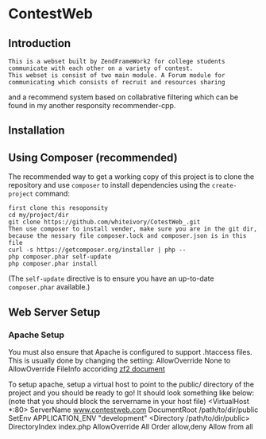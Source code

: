 ContestWeb
=======================

Introduction
------------
    This is a webset built by ZendFrameWork2 for college students communicate with each other on a variety of contest.
    This webset is consist of two main module. A Forum module for communicating which consists of recruit and resources sharing
and a recommend system based on collabrative filtering which can be found in my another responsity recommender-cpp.

Installation
------------

Using Composer (recommended)
----------------------------
The recommended way to get a working copy of this project is to clone the repository
and use `composer` to install dependencies using the `create-project` command:

    first clone this resoponsity
    cd my/project/dir
    git clone https://github.com/whiteivory/CotestWeb_.git
    Then use composer to install vender, make sure you are in the git dir, because the nessary file composer.lock and composer.json is in this file
    curl -s https://getcomposer.org/installer | php --
    php composer.phar self-update
    php composer.phar install
(The `self-update` directive is to ensure you have an up-to-date `composer.phar`
available.)


Web Server Setup
----------------

### Apache Setup
You must also ensure that Apache is configured to support .htaccess files. This is usually done by changing the setting:
    AllowOverride None
    to
    AllowOverride FileInfo
    accoriding [zf2 document](http://framework.zend.com/manual/current/en/user-guide/overview.html)<br/>

To setup apache, setup a virtual host to point to the public/ directory of the
project and you should be ready to go! It should look something like below:
(note that you should block the servername in your host file)
    <VirtualHost *:80>
        ServerName www.contestweb.com
        DocumentRoot /path/to/dir/public
        SetEnv APPLICATION_ENV "development"
        <Directory /path/to/dir/public>
            DirectoryIndex index.php
            AllowOverride All
            Order allow,deny
            Allow from all
        </Directory>
    </VirtualHost>
